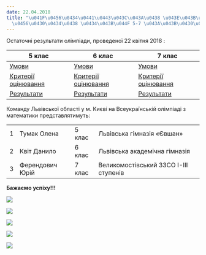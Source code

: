 ```yaml
---
date: 22.04.2018
title: "\u041F\u0456\u0434\u0441\u0443\u043C\u043A\u0438 \u043E\u043B\u0456\u043C\u043F\
  \u0456\u0430\u0434\u0438 \u0434\u043B\u044F 5-7 \u043A\u043B\u0430\u0441\u0456\u0432"
---
```

Остаточні результати олімпіади,
проведеної 22 квітня 2018
:

|   5 клас   |   6 клас   |   7 клас   |
| --- | --- | --- |
| [Умови](/files/підсумки-олімпіади-д-завдання-5-клас.jpg "Завдання 5 клас.JPG") | [Умови](/files/підсумки-олімпіади-д-завдання-6-клас.jpg "Завдання 6 клас.JPG") | [Умови](/files/підсумки-олімпіади-д-завдання-7-клас.jpg "Завдання 7 клас.JPG") |
| [Критерії оцінювання](/files/підсумки-олімпіади-д-критерії-5-клас.jpg "Критерії 5 клас.JPG") | [Критерії оцінювання](/files/підсумки-олімпіади-д-критерії-6-клас.jpg "Критерії 6 клас.JPG") | [Критерії оцінювання](/files/підсумки-олімпіади-д-критерії-7-клас.jpg "Критерії 7 клас.JPG") |
| [Результати](/files/підсумки-олімпіади-д-остаточні-результати-5.pdf "Остаточні результати 5.pdf") | [Результати](/files/підсумки-олімпіади-д-остаточні-результати-6.pdf "Остаточні результати 6.pdf") | [Результати](/files/підсумки-олімпіади-д-остаточні-результати-7.pdf "Остаточні результати 7.pdf") |

Команду Львівської області у м. Києві на Всеукраїнській олімпіаді з математики представлятимуть:

|  |  |  |  |
| --- | --- | --- | --- |
| 1 | Тумак Олена | 5 клас | Львівська гімназія «Євшан» |
| 2 | Квіт Данило | 6 клас | Львівська академічна гімназія |
| 3 | Ферендович Юрій | 7 клас | Великомостівський ЗЗСО І-ІІІ ступенів |

**Бажаємо успіху!!!**

**![](/files/підсумки-олімпіади-д-img_4463.jpg)**

**![](/files/підсумки-олімпіади-д-img_4467.jpg)**

**![](/files/підсумки-олімпіади-д-img_4469.jpg)**

**![](/files/підсумки-олімпіади-д-img_4471.jpg)**

**![](/files/підсумки-олімпіади-д-img_4473.jpg)**
